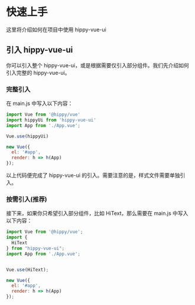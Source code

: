 # 快速上手

这里将介绍如何在项目中使用 hippy-vue-ui

## 引入 hippy-vue-ui

你可以引入整个 hippy-vue-ui，或是根据需要仅引入部分组件。我们先介绍如何引入完整的 hippy-vue-ui。

### 完整引入

在 main.js 中写入以下内容：

```js
import Vue from '@hippy/vue'
import hippyUi from 'hippy-vue-ui'
import App from './App.vue';

Vue.use(hippyUi)

new Vue({
  el: '#app',
  render: h => h(App)
});
```

以上代码便完成了 hippy-vue-ui 的引入。需要注意的是，样式文件需要单独引入。

### 按需引入(推荐)

接下来，如果你只希望引入部分组件，比如 HiText，那么需要在 main.js 中写入以下内容：

```js
import Vue from '@hippy/vue';
import {
  HiText
} from "hippy-vue-ui";
import App from './App.vue';


Vue.use(HiText);

new Vue({
  el: '#app',
  render: h => h(App)
});
```
